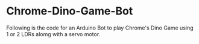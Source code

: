 # Chrome-Dino-Game-Bot
Following is the code for an Arduino Bot to play Chrome's Dino Game using 1 or 2 LDRs alomg with a servo motor.
